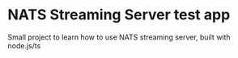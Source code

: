 # NATS Streaming Server test app

Small project to learn how to use NATS streaming server, built with node.js/ts
